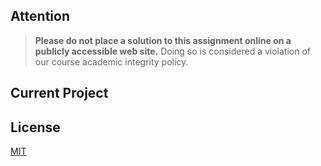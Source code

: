 ## Attention

> **Please do not place a solution to this assignment online on a publicly accessible web site.** Doing so is considered a violation of our course academic integrity policy.


## Current Project

## License
[MIT](/LICENSE)